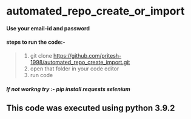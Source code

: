 # automated_repo_create_or_import
#### Use your email-id and password 
#### steps to run the code:-
> 1) git clone https://github.com/pritesh-1998/automated_repo_create_import.git
> 2) open that folder in your code editor
> 3) run code
##### If not workng try :-  *pip install requests selenium*
## This code was executed using python 3.9.2
